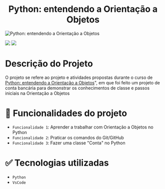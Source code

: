 # <h1 align="center"> Python: entendendo a Orientação a Objetos </h1>
![Python: entendendo a Orientação a Objetos](https://user-images.githubusercontent.com/95968249/205511844-0f92a95c-b1d2-47a3-bc85-075b3de17844.png)<p align="center">


<img src="https://img.shields.io/static/v1?label=STATUS&message=FINALIZADO&color=GREEN&style=for-the-badge"/>
<img src="https://img.shields.io/github/stars/uranolais/alura-git?style=for-the-badge"/>
</p>

# Descrição do Projeto
O projeto se refere ao projeto e atividades propostas durante o curso de [Python: entendendo a Orientação a Objetos](https://cursos.alura.com.br/course/python-3-intro-orientacao-objetos)", em que foi feito um projeto de conta bancária para demonstrar os conhecimentos de classe e passos iniciais na Orientação a Objetos

# :hammer: Funcionalidades do projeto

- `Funcionalidade 1`: Aprender a trabalhar com Orientação a Objetos no Python
- `Funcionalidade 2`: Praticar os comandos do Git/GitHub
- `Funcionalidade 3`: Fazer uma classe "Conta" no Python

# ✅ Tecnologias utilizadas
- `Python`
- `VsCode`
